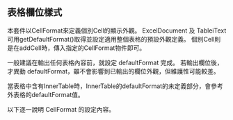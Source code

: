## 表格欄位樣式



本套件以CellFormat來定義個別Cell的顯示外觀。
ExcelDocument 及 TableiText 可用getDefaultFormat\(\)取得並設定適用整個表格的預設外觀定義。
個別Cell則是在addCell時，傳入指定的CellFormat物件即可。


一般建議在輸出任何表格內容前，就設定 defaultFormat 完成。
若輸出欄位後，才異動 defaultFormat，雖不會影響到已輸出的欄位外觀，但維護性可能較差。

  
當表格中含有InnerTable時，InnerTable的defaultFormat的未定義部分，會參考外表格的defaultFormat值。  

以下逐一說明 CellFormat 的設定內容。

